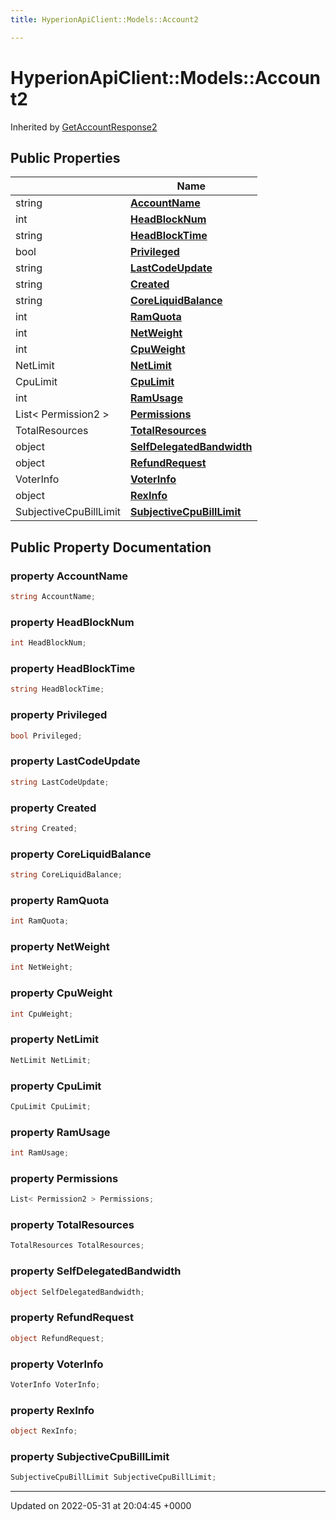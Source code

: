 ```yaml
---
title: HyperionApiClient::Models::Account2

---
```


# HyperionApiClient::Models::Account2





Inherited by [GetAccountResponse2](/Classes/class_hyperion_api_client_1_1_responses_1_1_get_account_response2.md)

## Public Properties

|                | Name           |
| -------------- | -------------- |
| string | **[AccountName](/Classes/class_hyperion_api_client_1_1_models_1_1_account2.md#property-accountname)**  |
| int | **[HeadBlockNum](/Classes/class_hyperion_api_client_1_1_models_1_1_account2.md#property-headblocknum)**  |
| string | **[HeadBlockTime](/Classes/class_hyperion_api_client_1_1_models_1_1_account2.md#property-headblocktime)**  |
| bool | **[Privileged](/Classes/class_hyperion_api_client_1_1_models_1_1_account2.md#property-privileged)**  |
| string | **[LastCodeUpdate](/Classes/class_hyperion_api_client_1_1_models_1_1_account2.md#property-lastcodeupdate)**  |
| string | **[Created](/Classes/class_hyperion_api_client_1_1_models_1_1_account2.md#property-created)**  |
| string | **[CoreLiquidBalance](/Classes/class_hyperion_api_client_1_1_models_1_1_account2.md#property-coreliquidbalance)**  |
| int | **[RamQuota](/Classes/class_hyperion_api_client_1_1_models_1_1_account2.md#property-ramquota)**  |
| int | **[NetWeight](/Classes/class_hyperion_api_client_1_1_models_1_1_account2.md#property-netweight)**  |
| int | **[CpuWeight](/Classes/class_hyperion_api_client_1_1_models_1_1_account2.md#property-cpuweight)**  |
| NetLimit | **[NetLimit](/Classes/class_hyperion_api_client_1_1_models_1_1_account2.md#property-netlimit)**  |
| CpuLimit | **[CpuLimit](/Classes/class_hyperion_api_client_1_1_models_1_1_account2.md#property-cpulimit)**  |
| int | **[RamUsage](/Classes/class_hyperion_api_client_1_1_models_1_1_account2.md#property-ramusage)**  |
| List< Permission2 > | **[Permissions](/Classes/class_hyperion_api_client_1_1_models_1_1_account2.md#property-permissions)**  |
| TotalResources | **[TotalResources](/Classes/class_hyperion_api_client_1_1_models_1_1_account2.md#property-totalresources)**  |
| object | **[SelfDelegatedBandwidth](/Classes/class_hyperion_api_client_1_1_models_1_1_account2.md#property-selfdelegatedbandwidth)**  |
| object | **[RefundRequest](/Classes/class_hyperion_api_client_1_1_models_1_1_account2.md#property-refundrequest)**  |
| VoterInfo | **[VoterInfo](/Classes/class_hyperion_api_client_1_1_models_1_1_account2.md#property-voterinfo)**  |
| object | **[RexInfo](/Classes/class_hyperion_api_client_1_1_models_1_1_account2.md#property-rexinfo)**  |
| SubjectiveCpuBillLimit | **[SubjectiveCpuBillLimit](/Classes/class_hyperion_api_client_1_1_models_1_1_account2.md#property-subjectivecpubilllimit)**  |

## Public Property Documentation

### property AccountName

```csharp
string AccountName;
```


### property HeadBlockNum

```csharp
int HeadBlockNum;
```


### property HeadBlockTime

```csharp
string HeadBlockTime;
```


### property Privileged

```csharp
bool Privileged;
```


### property LastCodeUpdate

```csharp
string LastCodeUpdate;
```


### property Created

```csharp
string Created;
```


### property CoreLiquidBalance

```csharp
string CoreLiquidBalance;
```


### property RamQuota

```csharp
int RamQuota;
```


### property NetWeight

```csharp
int NetWeight;
```


### property CpuWeight

```csharp
int CpuWeight;
```


### property NetLimit

```csharp
NetLimit NetLimit;
```


### property CpuLimit

```csharp
CpuLimit CpuLimit;
```


### property RamUsage

```csharp
int RamUsage;
```


### property Permissions

```csharp
List< Permission2 > Permissions;
```


### property TotalResources

```csharp
TotalResources TotalResources;
```


### property SelfDelegatedBandwidth

```csharp
object SelfDelegatedBandwidth;
```


### property RefundRequest

```csharp
object RefundRequest;
```


### property VoterInfo

```csharp
VoterInfo VoterInfo;
```


### property RexInfo

```csharp
object RexInfo;
```


### property SubjectiveCpuBillLimit

```csharp
SubjectiveCpuBillLimit SubjectiveCpuBillLimit;
```


-------------------------------

Updated on 2022-05-31 at 20:04:45 +0000